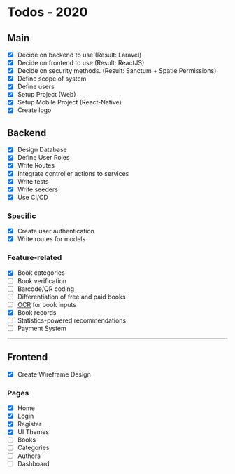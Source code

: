 # Todos - 2020

## Main

- [x] Decide on backend to use (Result: Laravel)
- [x] Decide on frontend to use (Result: ReactJS)
- [x] Decide on security methods. (Result: Sanctum + Spatie Permissions)
- [x] Define scope of system
- [x] Define users
- [x] Setup Project (Web)
- [x] Setup Mobile Project (React-Native)
- [x] Create logo

## Backend

- [x] Design Database
- [x] Define User Roles
- [x] Write Routes
- [x] Integrate controller actions to services
- [x] Write tests
- [x] Write seeders
- [x] Use CI/CD

### Specific

- [x] Create user authentication
- [x] Write routes for models

### Feature-related

- [x] Book categories
- [ ] Book verification
- [ ] Barcode/QR coding
- [ ] Differentiation of free and paid books
- [ ] [OCR](https://en.wikipedia.org/wiki/Optical_character_recognition) for book inputs
- [x] Book records
- [ ] Statistics-powered recommendations
- [ ] Payment System

---

## Frontend

- [x] Create Wireframe Design

### Pages

- [x] Home
- [x] Login
- [x] Register
- [x] UI Themes
- [ ] Books
- [ ] Categories
- [ ] Authors
- [ ] Dashboard
